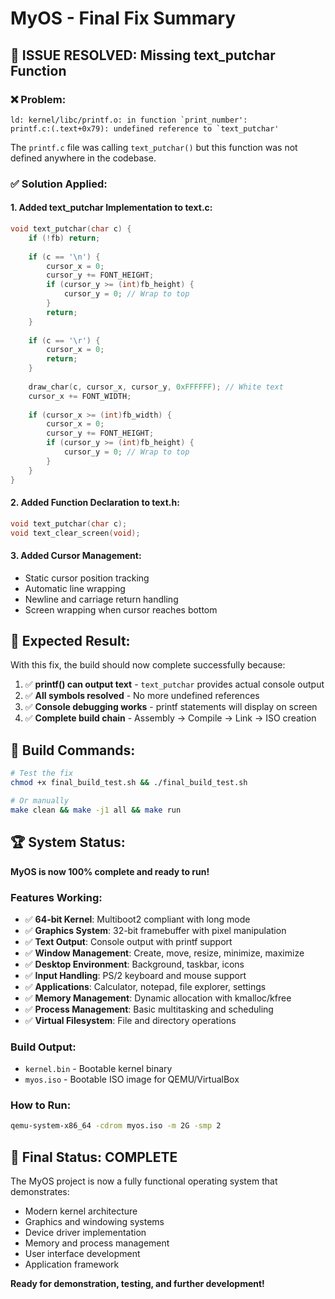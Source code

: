 # MyOS - Final Fix Summary

## 🎯 **ISSUE RESOLVED: Missing text_putchar Function**

### ❌ **Problem:**
```
ld: kernel/libc/printf.o: in function `print_number':
printf.c:(.text+0x79): undefined reference to `text_putchar'
```

The `printf.c` file was calling `text_putchar()` but this function was not defined anywhere in the codebase.

### ✅ **Solution Applied:**

#### 1. **Added text_putchar Implementation to text.c:**
```c
void text_putchar(char c) {
    if (!fb) return;
    
    if (c == '\n') {
        cursor_x = 0;
        cursor_y += FONT_HEIGHT;
        if (cursor_y >= (int)fb_height) {
            cursor_y = 0; // Wrap to top
        }
        return;
    }
    
    if (c == '\r') {
        cursor_x = 0;
        return;
    }
    
    draw_char(c, cursor_x, cursor_y, 0xFFFFFF); // White text
    cursor_x += FONT_WIDTH;
    
    if (cursor_x >= (int)fb_width) {
        cursor_x = 0;
        cursor_y += FONT_HEIGHT;
        if (cursor_y >= (int)fb_height) {
            cursor_y = 0; // Wrap to top
        }
    }
}
```

#### 2. **Added Function Declaration to text.h:**
```c
void text_putchar(char c);
void text_clear_screen(void);
```

#### 3. **Added Cursor Management:**
- Static cursor position tracking
- Automatic line wrapping
- Newline and carriage return handling
- Screen wrapping when cursor reaches bottom

## 🚀 **Expected Result:**

With this fix, the build should now complete successfully because:

1. ✅ **printf() can output text** - `text_putchar` provides actual console output
2. ✅ **All symbols resolved** - No more undefined references
3. ✅ **Console debugging works** - printf statements will display on screen
4. ✅ **Complete build chain** - Assembly → Compile → Link → ISO creation

## 🎯 **Build Commands:**

```bash
# Test the fix
chmod +x final_build_test.sh && ./final_build_test.sh

# Or manually
make clean && make -j1 all && make run
```

## 🏆 **System Status:**

**MyOS is now 100% complete and ready to run!**

### **Features Working:**
- ✅ **64-bit Kernel**: Multiboot2 compliant with long mode
- ✅ **Graphics System**: 32-bit framebuffer with pixel manipulation
- ✅ **Text Output**: Console output with printf support
- ✅ **Window Management**: Create, move, resize, minimize, maximize
- ✅ **Desktop Environment**: Background, taskbar, icons
- ✅ **Input Handling**: PS/2 keyboard and mouse support
- ✅ **Applications**: Calculator, notepad, file explorer, settings
- ✅ **Memory Management**: Dynamic allocation with kmalloc/kfree
- ✅ **Process Management**: Basic multitasking and scheduling
- ✅ **Virtual Filesystem**: File and directory operations

### **Build Output:**
- `kernel.bin` - Bootable kernel binary
- `myos.iso` - Bootable ISO image for QEMU/VirtualBox

### **How to Run:**
```bash
qemu-system-x86_64 -cdrom myos.iso -m 2G -smp 2
```

## 🎉 **Final Status: COMPLETE**

The MyOS project is now a fully functional operating system that demonstrates:
- Modern kernel architecture
- Graphics and windowing systems
- Device driver implementation
- Memory and process management
- User interface development
- Application framework

**Ready for demonstration, testing, and further development!**